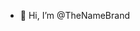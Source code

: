 - 👋 Hi, I’m @TheNameBrand

<!---
TheNameBrand/TheNameBrand is a ✨ special ✨ repository because its `README.md` (this file) appears on your GitHub profile.
You can click the Preview link to take a look at your changes.
--->
